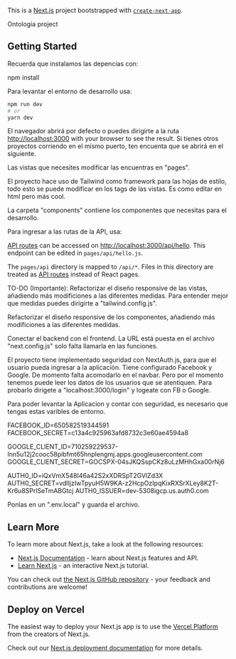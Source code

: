 This is a [Next.js](https://nextjs.org/) project bootstrapped with [`create-next-app`](https://github.com/vercel/next.js/tree/canary/packages/create-next-app).

Ontologia project

## Getting Started

Recuerda que instalamos las depencias con:

npm install

Para levantar el entorno de desarrollo usa:

```bash
npm run dev
# or
yarn dev
```

El navegador abrirá por defecto o puedes dirigirte a la ruta [http://localhost:3000](http://localhost:3000) with your browser to see the result. Si tienes otros proyectos corriendo en el 
mismo puerto, ten encuenta que se abrirá en el siguiente.

Las vistas que necesites modificar las encuentras en "pages".

El proyecto hace uso de Tailwind como framework para las hojas de estilo, todo esto se puede modificar en los tags de las vistas. Es como editar en html pero más cool.

La carpeta "components" contiene los componentes que necesitas para el desarrollo.

Para ingresar a las rutas de la API, usa:

[API routes](https://nextjs.org/docs/api-routes/introduction) can be accessed on [http://localhost:3000/api/hello](http://localhost:3000/api/hello). This endpoint can be edited in `pages/api/hello.js`.

The `pages/api` directory is mapped to `/api/*`. Files in this directory are treated as [API routes](https://nextjs.org/docs/api-routes/introduction) instead of React pages.

TO-DO (Importante): 
Refactorizar el diseño responsive de las vistas, añadiendo más modificiones a las diferentes medidas. Para entender mejor que medidas puedes dirigirte a "tailwind.config.js".

Refactorizar el diseño responsive de los componentes, añadiendo más modificiones a las diferentes medidas.

Conectar el backend con el frontend. La URL está puesta en el archivo "next.config.js" solo falta llamarla en las funciones.

El proyecto tiene implementado seguridad con NextAuth.js, para que el usuario pueda ingresar a la aplicación. Tiene configurado Facebook y Google. De momento falta acomodarlo en el navbar. Pero por el momento tenemos puede leer los datos de los usuarios que se atentiquen. 
Para probarlo dirigete a "localhost:3000/login" y logeate con FB o Google.

Para poder levantar la Aplicacion y contar con seguridad, es necesario que tengas estas varibles de entorno.

FACEBOOK_ID=650582519344591
FACEBOOK_SECRET=c13a4c925963afd8732c3e60ae4594a8

GOOGLE_CLIENT_ID=710259229537-lnn5u12j2cooc58pibfmt65hnplengmj.apps.googleusercontent.com
GOOGLE_CLIENT_SECRET=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

AUTH0_ID=iQxVmX548I46a42S2xXDRSpT2GVlZd3X
AUTH0_SECRET=vdIIjzIwTpyuH5W9KA-z2HcpOzIpqKixRXSrXLey8K2T-Kr6u8SPrlSeTmABGtcj
AUTH0_ISSUER=dev-5308igcp.us.auth0.com

Ponlas en un ".env.local" y guarda el archivo.


## Learn More

To learn more about Next.js, take a look at the following resources:

- [Next.js Documentation](https://nextjs.org/docs) - learn about Next.js features and API.
- [Learn Next.js](https://nextjs.org/learn) - an interactive Next.js tutorial.

You can check out [the Next.js GitHub repository](https://github.com/vercel/next.js/) - your feedback and contributions are welcome!

## Deploy on Vercel

The easiest way to deploy your Next.js app is to use the [Vercel Platform](https://vercel.com/new?utm_medium=default-template&filter=next.js&utm_source=create-next-app&utm_campaign=create-next-app-readme) from the creators of Next.js.

Check out our [Next.js deployment documentation](https://nextjs.org/docs/deployment) for more details.

